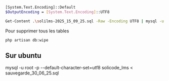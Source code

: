 
```bash
[System.Text.Encoding]::Default
$OutputEncoding = [System.Text.Encoding]::UTF8

Get-Content .\solilms-2025_15_09_25.sql -Raw -Encoding UTF8 | mysql -u root -p solicode_lms
```

Pour supprimer tous les tables 

````
php artisan db:wipe
````


## Sur ubuntu 

mysql -u root -p --default-character-set=utf8 solicode_lms < sauvegarde_30_06_25.sql
